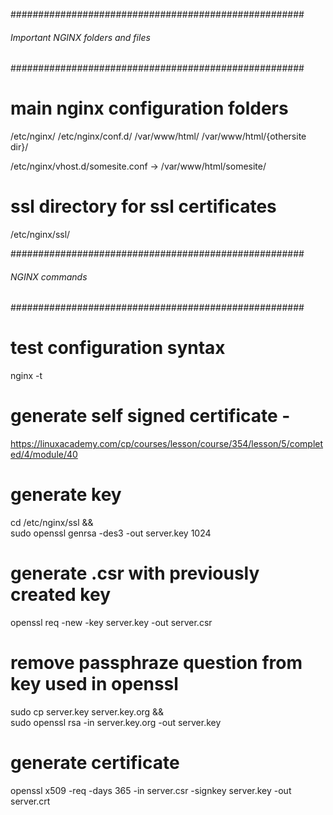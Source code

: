#####################################################
###### Important NGINX folders and files ############
#####################################################

# main nginx configuration folders
/etc/nginx/
/etc/nginx/conf.d/
/var/www/html/ 
/var/www/html/{othersite dir}/

/etc/nginx/vhost.d/somesite.conf  -> /var/www/html/somesite/

# ssl directory for ssl certificates
/etc/nginx/ssl/ 



#####################################################
###### NGINX commands ###############################
#####################################################

# test configuration syntax
nginx -t 

# generate self signed certificate - 
https://linuxacademy.com/cp/courses/lesson/course/354/lesson/5/completed/4/module/40

  # generate key 
cd /etc/nginx/ssl && \
sudo openssl genrsa -des3 -out server.key 1024

  # generate .csr with previously created key
openssl req -new -key server.key -out server.csr

  # remove passphraze question from key used in openssl
sudo cp server.key server.key.org && \
sudo openssl rsa -in server.key.org -out server.key

  # generate certificate
openssl x509 -req -days 365 -in server.csr -signkey server.key -out server.crt

